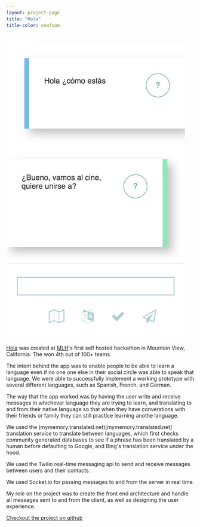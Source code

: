 ```yaml
---
layout: project-page
title: "Hola"
title-color: seafoam
---
```


<img class="image--SM" src="/img/hola.jpg"/>

<a href="https://github.com/imdevan/hola" class="base--a">Hola</a> was created at <a href="http://mlh.io" class="base--a">MLH</a>'s first self hosted hackathon in Mountain View, California. The won 4th out of 100+ teams.

The intent behind the app was to enable people to be able to learn a language even if no one one else in their social circle was able to speak that language. We were able to successfully implement a working prototype with several different languages, such as Spanish, French, and German.

The way that the app worked was by having the user write and receive messages in
whichever language they are trying to learn, and translating to and from their
native language so that when they have converstions with their friends or family
they can still practice learning anothe language.

We used the (mymemory.translated.net)[mymemory.translated.net] translation
service to translate between languages, which first checks community generated
databases to see if a phrase has been translated by a human before defaulting to
Google, and Bing's translation service under the hood.

We used the Twilio real-time messaging api to send and receive messages between
users and their contacts.

We used Socket.io for passing messages to and from the server in real time.

My role on the project was to create the front end architecture and handle all
messages sent to and from the client, as well as designing the user experience.

<div class="band--CENTERED">
    <a href="https://github.com/imdevan/hola" class="base--a">
        <span class="project--external-link">
            Checkout the project on github
        </span>
    </a>
</div>
